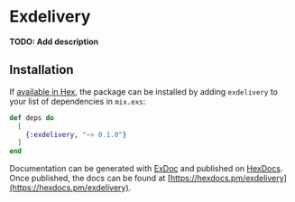 # Exdelivery

**TODO: Add description**

## Installation

If [available in Hex](https://hex.pm/docs/publish), the package can be installed
by adding `exdelivery` to your list of dependencies in `mix.exs`:

```elixir
def deps do
  [
    {:exdelivery, "~> 0.1.0"}
  ]
end
```

Documentation can be generated with [ExDoc](https://github.com/elixir-lang/ex_doc)
and published on [HexDocs](https://hexdocs.pm). Once published, the docs can
be found at [https://hexdocs.pm/exdelivery](https://hexdocs.pm/exdelivery).

